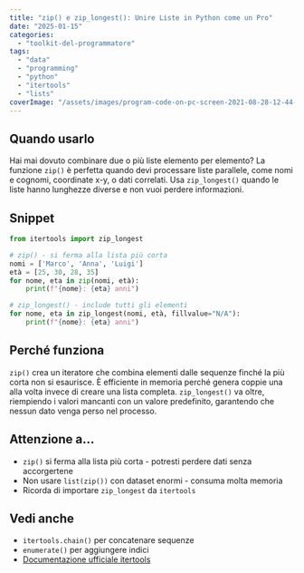 ```yaml
---
title: "zip() e zip_longest(): Unire Liste in Python come un Pro"
date: "2025-01-15"
categories: 
  - "toolkit-del-programmatore"
tags: 
  - "data"
  - "programming"
  - "python"
  - "itertools"
  - "lists"
coverImage: "/assets/images/program-code-on-pc-screen-2021-08-28-12-44-05-utc-scaled.jpg"
---
```


## Quando usarlo

Hai mai dovuto combinare due o più liste elemento per elemento? La funzione `zip()` è perfetta quando devi processare liste parallele, come nomi e cognomi, coordinate x-y, o dati correlati. Usa `zip_longest()` quando le liste hanno lunghezze diverse e non vuoi perdere informazioni.

## Snippet

```python
from itertools import zip_longest

# zip() - si ferma alla lista più corta
nomi = ['Marco', 'Anna', 'Luigi']
età = [25, 30, 28, 35]
for nome, eta in zip(nomi, età):
    print(f"{nome}: {eta} anni")

# zip_longest() - include tutti gli elementi
for nome, eta in zip_longest(nomi, età, fillvalue="N/A"):
    print(f"{nome}: {eta} anni")
```

## Perché funziona

`zip()` crea un iteratore che combina elementi dalle sequenze finché la più corta non si esaurisce. È efficiente in memoria perché genera coppie una alla volta invece di creare una lista completa. `zip_longest()` va oltre, riempiendo i valori mancanti con un valore predefinito, garantendo che nessun dato venga perso nel processo.

## Attenzione a...

- `zip()` si ferma alla lista più corta - potresti perdere dati senza accorgertene
- Non usare `list(zip())` con dataset enormi - consuma molta memoria
- Ricorda di importare `zip_longest` da `itertools`

## Vedi anche

- `itertools.chain()` per concatenare sequenze
- `enumerate()` per aggiungere indici
- [Documentazione ufficiale itertools](https://docs.python.org/3/library/itertools.html)